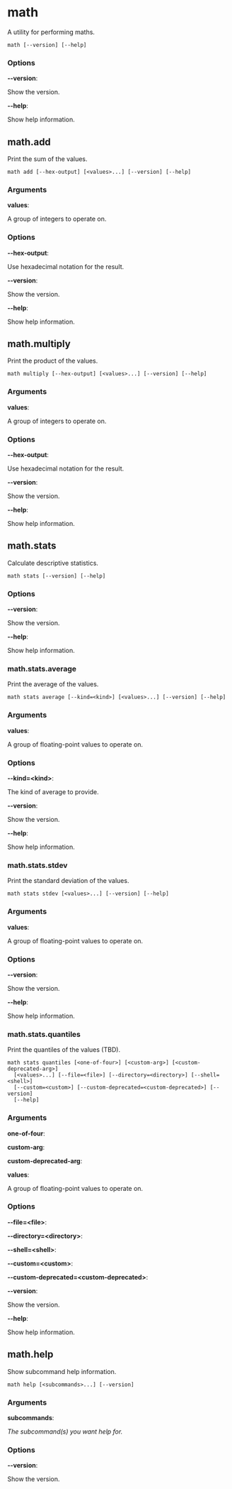 # math

<!-- Generated by swift-argument-parser -->

A utility for performing maths.

```
math [--version] [--help]
```

### Options

**--version**:

Show the version.


**--help**:

Show help information.


## math.add

Print the sum of the values.

```
math add [--hex-output] [<values>...] [--version] [--help]
```

### Arguments

**values**:

A group of integers to operate on.


### Options

**--hex-output**:

Use hexadecimal notation for the result.


**--version**:

Show the version.


**--help**:

Show help information.

## math.multiply

Print the product of the values.

```
math multiply [--hex-output] [<values>...] [--version] [--help]
```

### Arguments

**values**:

A group of integers to operate on.


### Options

**--hex-output**:

Use hexadecimal notation for the result.


**--version**:

Show the version.


**--help**:

Show help information.

## math.stats

Calculate descriptive statistics.

```
math stats [--version] [--help]
```

### Options

**--version**:

Show the version.


**--help**:

Show help information.


### math.stats.average

Print the average of the values.

```
math stats average [--kind=<kind>] [<values>...] [--version] [--help]
```

### Arguments

**values**:

A group of floating-point values to operate on.


### Options

**--kind=\<kind\>**:

The kind of average to provide.


**--version**:

Show the version.


**--help**:

Show help information.

### math.stats.stdev

Print the standard deviation of the values.

```
math stats stdev [<values>...] [--version] [--help]
```

### Arguments

**values**:

A group of floating-point values to operate on.


### Options

**--version**:

Show the version.


**--help**:

Show help information.

### math.stats.quantiles

Print the quantiles of the values (TBD).

```
math stats quantiles [<one-of-four>] [<custom-arg>] [<custom-deprecated-arg>]
  [<values>...] [--file=<file>] [--directory=<directory>] [--shell=<shell>]
  [--custom=<custom>] [--custom-deprecated=<custom-deprecated>] [--version]
  [--help]
```

### Arguments

**one-of-four**:


**custom-arg**:


**custom-deprecated-arg**:


**values**:

A group of floating-point values to operate on.


### Options

**--file=\<file\>**:


**--directory=\<directory\>**:


**--shell=\<shell\>**:


**--custom=\<custom\>**:


**--custom-deprecated=\<custom-deprecated\>**:


**--version**:

Show the version.


**--help**:

Show help information.

## math.help

Show subcommand help information.

```
math help [<subcommands>...] [--version]
```

### Arguments

**subcommands**:

*The subcommand(s) you want help for.*


### Options

**--version**:

Show the version.
